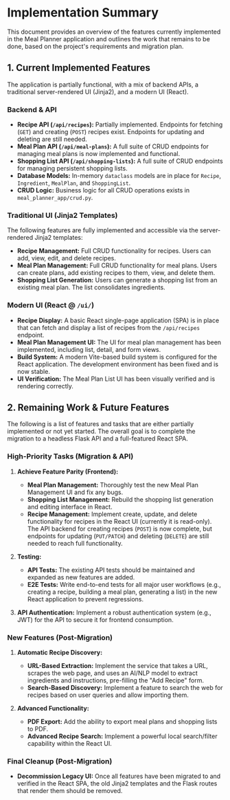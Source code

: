 # Implementation Summary

This document provides an overview of the features currently implemented in the Meal Planner application and outlines the work that remains to be done, based on the project's requirements and migration plan.

## 1. Current Implemented Features

The application is partially functional, with a mix of backend APIs, a traditional server-rendered UI (Jinja2), and a modern UI (React).

### Backend & API

*   **Recipe API (`/api/recipes`):** Partially implemented. Endpoints for fetching (`GET`) and creating (`POST`) recipes exist. Endpoints for updating and deleting are still needed.
*   **Meal Plan API (`/api/meal-plans`):** A full suite of CRUD endpoints for managing meal plans is now implemented and functional.
*   **Shopping List API (`/api/shopping-lists`):** A full suite of CRUD endpoints for managing persistent shopping lists.
*   **Database Models:** In-memory `dataclass` models are in place for `Recipe`, `Ingredient`, `MealPlan`, and `ShoppingList`.
*   **CRUD Logic:** Business logic for all CRUD operations exists in `meal_planner_app/crud.py`.

### Traditional UI (Jinja2 Templates)

The following features are fully implemented and accessible via the server-rendered Jinja2 templates:

*   **Recipe Management:** Full CRUD functionality for recipes. Users can add, view, edit, and delete recipes.
*   **Meal Plan Management:** Full CRUD functionality for meal plans. Users can create plans, add existing recipes to them, view, and delete them.
*   **Shopping List Generation:** Users can generate a shopping list from an existing meal plan. The list consolidates ingredients.

### Modern UI (React @ `/ui/`)

*   **Recipe Display:** A basic React single-page application (SPA) is in place that can fetch and display a list of recipes from the `/api/recipes` endpoint.
*   **Meal Plan Management UI:** The UI for meal plan management has been implemented, including list, detail, and form views.
*   **Build System:** A modern Vite-based build system is configured for the React application. The development environment has been fixed and is now stable.
*   **UI Verification:** The Meal Plan List UI has been visually verified and is rendering correctly.

## 2. Remaining Work & Future Features

The following is a list of features and tasks that are either partially implemented or not yet started. The overall goal is to complete the migration to a headless Flask API and a full-featured React SPA.

### High-Priority Tasks (Migration & API)

1.  **Achieve Feature Parity (Frontend):**
    *   **Meal Plan Management:** Thoroughly test the new Meal Plan Management UI and fix any bugs.
    *   **Shopping List Management:** Rebuild the shopping list generation and editing interface in React.
    *   **Recipe Management:** Implement create, update, and delete functionality for recipes in the React UI (currently it is read-only). The API backend for creating recipes (`POST`) is now complete, but endpoints for updating (`PUT/PATCH`) and deleting (`DELETE`) are still needed to reach full functionality.

2.  **Testing:**
    *   **API Tests:** The existing API tests should be maintained and expanded as new features are added.
    *   **E2E Tests:** Write end-to-end tests for all major user workflows (e.g., creating a recipe, building a meal plan, generating a list) in the new React application to prevent regressions.

3.  **API Authentication:** Implement a robust authentication system (e.g., JWT) for the API to secure it for frontend consumption.

### New Features (Post-Migration)

1.  **Automatic Recipe Discovery:**
    *   **URL-Based Extraction:** Implement the service that takes a URL, scrapes the web page, and uses an AI/NLP model to extract ingredients and instructions, pre-filling the "Add Recipe" form.
    *   **Search-Based Discovery:** Implement a feature to search the web for recipes based on user queries and allow importing them.

2.  **Advanced Functionality:**
    *   **PDF Export:** Add the ability to export meal plans and shopping lists to PDF.
    *   **Advanced Recipe Search:** Implement a powerful local search/filter capability within the React UI.

### Final Cleanup (Post-Migration)

*   **Decommission Legacy UI:** Once all features have been migrated to and verified in the React SPA, the old Jinja2 templates and the Flask routes that render them should be removed.
